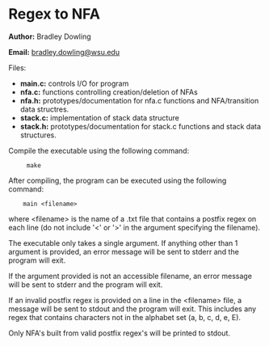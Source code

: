 # Regex to NFA

**Author:** Bradley Dowling

**Email:** bradley.dowling@wsu.edu

Files:
- **main.c:** controls I/O for program
- **nfa.c:** functions controlling creation/deletion of NFAs
- **nfa.h:** prototypes/documentation for nfa.c functions and NFA/transition data structres.
- **stack.c:** implementation of stack data structure
- **stack.h:** prototypes/documentation for stack.c functions and stack data structures.

Compile the executable using the following command:

		 make

After compiling, the program can be executed using the following command:

		main <filename>

where \<filename\> is the name of a .txt file that contains a postfix regex on
each line (do not include '\<' or '\>' in the argument specifying the filename).

The executable only takes a single argument. If anything other than 1 argument
is provided, an error message will be sent to stderr and the program will exit. 

If the argument provided is not an accessible filename, an error message will
be sent to stderr and the program will exit.

If an invalid postfix regex is provided on a line in the \<filename\> file, a 
message will be sent to stdout and the program will exit. This includes any 
regex that contains characters not in the alphabet set (a, b, c, d, e, E).

Only NFA's built from valid postfix regex's will be printed to stdout.
